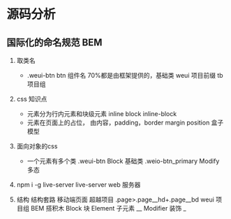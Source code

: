 # 源码分析


## 国际化的命名规范 BEM
1. 取类名
    - .weui-btn
        btn 组件名 70%都是由框架提供的，基础类
        weui 项目前缀 tb 项目组
2. css 知识点
    - 元素分为行内元素和块级元素 inline  block  inline-block
    - 元素在页面上的占位， 由内容，padding，border margin position  盒子模型

3. 面向对象的css
    - 一个元素有多个类
        .weui-btn Block     基础类
        .weio-btn_primary   Modify 多态

4. npm i -g live-server
    live-server web 服务器

5. 结构
    结构套路 移动端页面 超越项目
    .page>.page__hd+.page__bd
    weui 项目组
    BEM 搭积木
    Block 块
    Element 子元素 __
    Modifier 装饰 _
